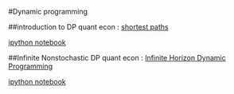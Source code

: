 

#Dynamic programming

##introduction to DP
quant econ : [shortest paths](http://quant-econ.net/py/short_path.html)

[ipython notebook](https://github.com/keiikegami/DP/blob/master/shortest_path_problem%20(introduction%20to%20DP).ipynb)

##Infinite Nonstochastic DP
quant econ : [Infinite Horizon Dynamic Programming](http://quant-econ.net/py/dp_intro.html#fvi-alg-py)

[ipython notebook](https://github.com/keiikegami/DP/blob/master/inifinite_nonstochastic_DP.ipynb)
